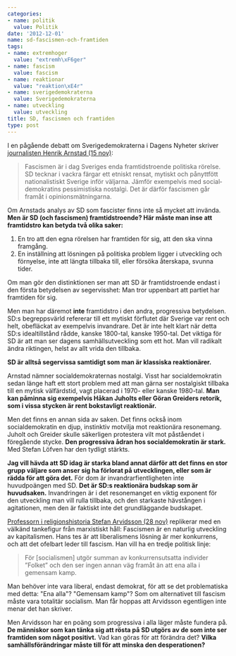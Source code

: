 ```yaml
---
categories:
- name: politik
  value: Politik
date: '2012-12-01'
name: sd-fascismen-och-framtiden
tags:
- name: extremhoger
  value: "extremh\xF6ger"
- name: fascism
  value: fascism
- name: reaktionar
  value: "reaktion\xE4r"
- name: sverigedemokraterna
  value: Sverigedemokraterna
- name: utveckling
  value: utveckling
title: SD, fascismen och framtiden
type: post
---
```

I en pågående debatt om Sverigedemokraterna i Dagens Nyheter skriver [journalisten Henrik Arnstad (15 nov)](http://www.dn.se/debatt/sverigedemokraterna-ar-ett-fascistiskt-parti):

> Fascismen är i dag Sveriges enda framtidstroende politiska rörelse. SD tecknar i vackra färgar ett etniskt rensat, mytiskt och pånyttfött nationalistiskt Sverige inför väljarna. Jämför exempelvis med social­demokratins pessimistiska nostalgi. Det är därför fascismen går framåt i opinions­mätningarna.



Om Arnstads analys av SD som fascister finns inte så mycket att invända. **Men är SD (och fascismen) framtidstroende? Här måste man inse att framtidstro kan betyda två olika saker:**

1. En tro att den egna rörelsen har framtiden för sig, att den ska vinna framgång.
2. En inställning att lösningen på politiska problem ligger i utveckling och förnyelse, inte att längta tillbaka till, eller försöka återskapa, svunna tider.

Om man gör den distinktionen ser man att SD är framtidstroende endast i den första betydelsen av segervisshet: Man tror uppenbart att partiet har framtiden för sig.

Men man har däremot **inte** framtidstro i den andra, progressiva betydelsen. SD:s begreppsvärld refererar till ett mytiskt förflutet där Sverige var rent och helt, obefläckat av exempelvis invandrare. Det är inte helt klart när detta SD:s idealtillstånd rådde, kanske 1800-tal, kanske 1950-tal. Det viktiga för SD är att man ser dagens samhällsutveckling som ett hot. Man vill radikalt ändra riktingen, helst av allt vrida den tillbaka.

**SD är alltså segervissa samtidigt som man är klassiska reaktionärer.**

Arnstad nämner socialdemokraternas nostalgi. Visst har socialdemokratin sedan länge haft ett stort problem med att man gärna ser  nostalgiskt tillbaka till en mytisk välfärdstid, vagt placerad i 1970- eller kanske 1980-tal. **Man kan påminna sig exempelvis Håkan Juholts eller Göran Greiders retorik, som i vissa stycken är rent bokstavligt reaktionär.**

Men det finns en annan sida av saken. Det finns också inom socialdemokratin en djup, instinktiv motvilja mot reaktionära resonemang. Juholt och Greider skulle säkerligen protestera vilt mot påståendet i föregående stycke. **Den progressiva ådran hos socialdemokratin är stark.** Med Stefan Löfven har den tydligt stärkts.

**Jag vill hävda att SD idag är starka bland annat därför att det finns en stor grupp väljare som anser sig ha förlorat på utvecklingen, eller som är rädda för att göra det.** För dom är invandrarfientligheten inte huvudpoängen med SD. **Det är SD:s reaktionära budskap som är huvudsaken.** Invandringen är i det resonemanget en viktig exponent för den utveckling man vill rulla tillbaka, och den starkaste hävstången i agitationen, men den är faktiskt inte det grundläggande budskapet.

[Professorn i religionshistoria Stefan Arvidsson (28 nov)](http://www.dn.se/kultur-noje/debatt-essa/en-ny-riktning-mot-fascismen) replikerar med en välkänd tankefigur från marxistiskt håll: Fascismen är en naturlig utveckling av kapitalismen. Hans tes är att liberalismens lösning är mer konkurrens, och att det ofelbart leder till fascism. Han vill ha en tredje politisk linje:

> För [socialismen] utgör summan av konkurrensutsatta individer ”Folket” och den ser ingen annan väg framåt än att ena alla i gemensam kamp.

Man behöver inte vara liberal, endast demokrat, för att se det problematiska med detta: "Ena alla"? "Gemensam kamp"? Som om alternativet till fascism måste vara totalitär socialism. Man får hoppas att Arvidsson egentligen inte menar det han skriver.

Men Arvidsson har en poäng som progressiva i alla läger måste fundera på. **De människor som kan tänka sig att rösta på SD utgörs av de som inte ser framtiden som något positivt.** Vad kan göras för att förändra det? **Vilka samhällsförändringar måste till för att minska den desperationen?**

